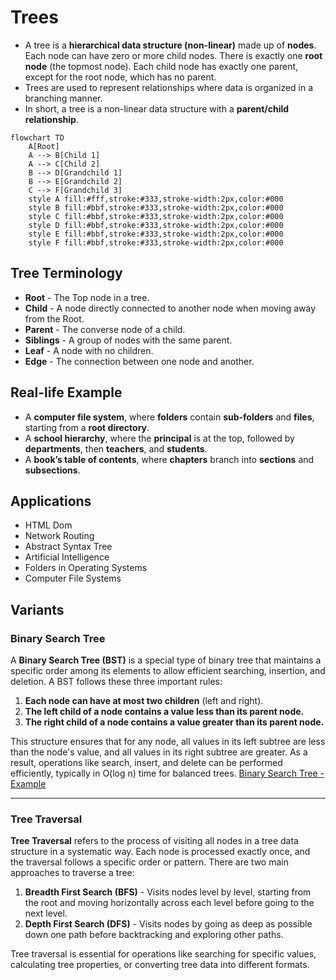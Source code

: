 # Trees

- A tree is a **hierarchical data structure (non-linear)** made up of **nodes**. Each node can have zero or more child nodes. There is exactly one **root node** (the topmost node). Each child node has exactly one parent, except for the root node, which has no parent.
- Trees are used to represent relationships where data is organized in a branching manner.
- In short, a tree is a non-linear data structure with a **parent/child relationship**.

```mermaid
flowchart TD
    A[Root]
    A --> B[Child 1]
    A --> C[Child 2]
    B --> D[Grandchild 1]
    B --> E[Grandchild 2]
    C --> F[Grandchild 3]
    style A fill:#fff,stroke:#333,stroke-width:2px,color:#000
    style B fill:#bbf,stroke:#333,stroke-width:2px,color:#000
    style C fill:#bbf,stroke:#333,stroke-width:2px,color:#000
    style D fill:#bbf,stroke:#333,stroke-width:2px,color:#000
    style E fill:#bbf,stroke:#333,stroke-width:2px,color:#000
    style F fill:#bbf,stroke:#333,stroke-width:2px,color:#000
```

## Tree Terminology

- **Root** - The Top node in a tree.
- **Child** - A node directly connected to another node when moving away from the Root.
- **Parent** - The converse node of a child.
- **Siblings** - A group of nodes with the same parent.
- **Leaf** - A node with no children.
- **Edge** - The connection between one node and another.

## Real-life Example

- A **computer file system**, where **folders** contain **sub-folders** and **files**, starting from a **root directory**.
- A **school hierarchy**, where the **principal** is at the top, followed by **departments**, then **teachers**, and **students**.
- A **book’s table of contents**, where **chapters** branch into **sections** and **subsections**.

## Applications

- HTML Dom
- Network Routing
- Abstract Syntax Tree
- Artificial Intelligence
- Folders in Operating Systems
- Computer File Systems

## Variants

### Binary Search Tree

A **Binary Search Tree (BST)** is a special type of binary tree that maintains a specific order among its elements to allow efficient searching, insertion, and deletion. A BST follows these three important rules:

1. **Each node can have at most two children** (left and right).
2. **The left child of a node contains a value less than its parent node.**
3. **The right child of a node contains a value greater than its parent node.**

This structure ensures that for any node, all values in its left subtree are less than the node's value, and all values in its right subtree are greater. As a result, operations like search, insert, and delete can be performed efficiently, typically in O(log n) time for balanced trees. [Binary Search Tree - Example](/Data-Structures/Trees/binarySearchTrees.js)

---

### Tree Traversal

**Tree Traversal** refers to the process of visiting all nodes in a tree data structure in a systematic way. Each node is processed exactly once, and the traversal follows a specific order or pattern. There are two main approaches to traverse a tree:

1. **Breadth First Search (BFS)** - Visits nodes level by level, starting from the root and moving horizontally across each level before going to the next level.
2. **Depth First Search (DFS)** - Visits nodes by going as deep as possible down one path before backtracking and exploring other paths.

Tree traversal is essential for operations like searching for specific values, calculating tree properties, or converting tree data into different formats.
